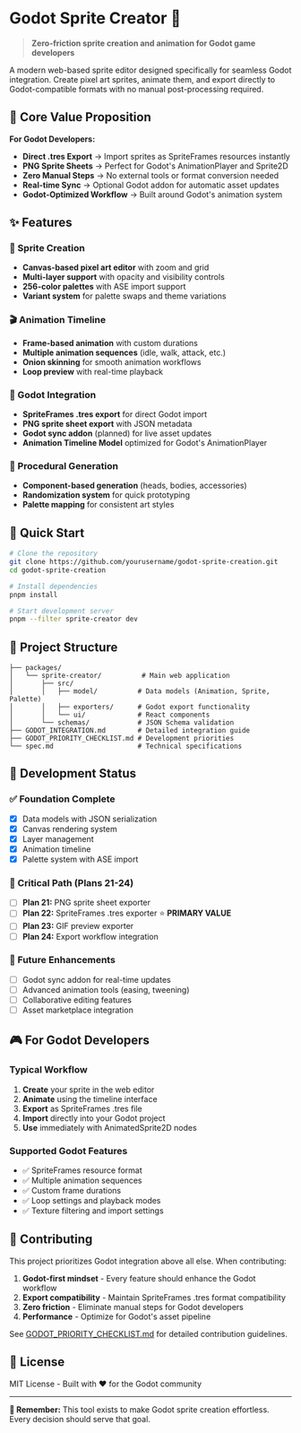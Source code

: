 # Godot Sprite Creator 🎯

> **Zero-friction sprite creation and animation for Godot game developers**

A modern web-based sprite editor designed specifically for seamless Godot integration. Create pixel art sprites, animate them, and export directly to Godot-compatible formats with no manual post-processing required.

## 🎯 Core Value Proposition

**For Godot Developers:**
- **Direct .tres Export** → Import sprites as SpriteFrames resources instantly
- **PNG Sprite Sheets** → Perfect for Godot's AnimationPlayer and Sprite2D
- **Zero Manual Steps** → No external tools or format conversion needed
- **Real-time Sync** → Optional Godot addon for automatic asset updates
- **Godot-Optimized Workflow** → Built around Godot's animation system

## ✨ Features

### 🎨 Sprite Creation
- **Canvas-based pixel art editor** with zoom and grid
- **Multi-layer support** with opacity and visibility controls
- **256-color palettes** with ASE import support
- **Variant system** for palette swaps and theme variations

### 🎬 Animation Timeline
- **Frame-based animation** with custom durations
- **Multiple animation sequences** (idle, walk, attack, etc.)
- **Onion skinning** for smooth animation workflows
- **Loop preview** with real-time playback

### 🔧 Godot Integration
- **SpriteFrames .tres export** for direct Godot import
- **PNG sprite sheet export** with JSON metadata
- **Godot sync addon** (planned) for live asset updates
- **Animation Timeline Model** optimized for Godot's AnimationPlayer

### 🎲 Procedural Generation
- **Component-based generation** (heads, bodies, accessories)
- **Randomization system** for quick prototyping
- **Palette mapping** for consistent art styles

## 🚀 Quick Start

```bash
# Clone the repository
git clone https://github.com/yourusername/godot-sprite-creation.git
cd godot-sprite-creation

# Install dependencies
pnpm install

# Start development server
pnpm --filter sprite-creator dev
```

## 📁 Project Structure

```
├── packages/
│   └── sprite-creator/          # Main web application
│       ├── src/
│       │   ├── model/          # Data models (Animation, Sprite, Palette)
│       │   ├── exporters/      # Godot export functionality
│       │   └── ui/             # React components
│       └── schemas/            # JSON Schema validation
├── GODOT_INTEGRATION.md        # Detailed integration guide
├── GODOT_PRIORITY_CHECKLIST.md # Development priorities
└── spec.md                     # Technical specifications
```

## 🎯 Development Status

### ✅ Foundation Complete
- [x] Data models with JSON serialization
- [x] Canvas rendering system
- [x] Layer management
- [x] Animation timeline
- [x] Palette system with ASE import

### 🔄 Critical Path (Plans 21-24)
- [ ] **Plan 21:** PNG sprite sheet exporter
- [ ] **Plan 22:** SpriteFrames .tres exporter ⭐ **PRIMARY VALUE**
- [ ] **Plan 23:** GIF preview exporter
- [ ] **Plan 24:** Export workflow integration

### 🔮 Future Enhancements
- [ ] Godot sync addon for real-time updates
- [ ] Advanced animation tools (easing, tweening)
- [ ] Collaborative editing features
- [ ] Asset marketplace integration

## 🎮 For Godot Developers

### Typical Workflow
1. **Create** your sprite in the web editor
2. **Animate** using the timeline interface
3. **Export** as SpriteFrames .tres file
4. **Import** directly into your Godot project
5. **Use** immediately with AnimatedSprite2D nodes

### Supported Godot Features
- ✅ SpriteFrames resource format
- ✅ Multiple animation sequences
- ✅ Custom frame durations
- ✅ Loop settings and playback modes
- ✅ Texture filtering and import settings

## 🤝 Contributing

This project prioritizes Godot integration above all else. When contributing:

1. **Godot-first mindset** - Every feature should enhance the Godot workflow
2. **Export compatibility** - Maintain SpriteFrames .tres format compatibility
3. **Zero friction** - Eliminate manual steps for Godot developers
4. **Performance** - Optimize for Godot's asset pipeline

See [GODOT_PRIORITY_CHECKLIST.md](./GODOT_PRIORITY_CHECKLIST.md) for detailed contribution guidelines.

## 📄 License

MIT License - Built with ❤️ for the Godot community

---

**🎯 Remember:** This tool exists to make Godot sprite creation effortless. Every decision should serve that goal.
